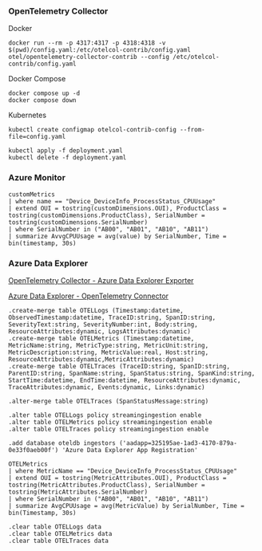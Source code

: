 ### OpenTelemetry Collector

Docker

```shell
docker run --rm -p 4317:4317 -p 4318:4318 -v $(pwd)/config.yaml:/etc/otelcol-contrib/config.yaml otel/opentelemetry-collector-contrib --config /etc/otelcol-contrib/config.yaml
```

Docker Compose

```shell
docker compose up -d
docker compose down
```

Kubernetes

```shell
kubectl create configmap otelcol-contrib-config --from-file=config.yaml

kubectl apply -f deployment.yaml
kubectl delete -f deployment.yaml
```

### Azure Monitor

```kusto
customMetrics
| where name == "Device_DeviceInfo_ProcessStatus_CPUUsage"
| extend OUI = tostring(customDimensions.OUI), ProductClass = tostring(customDimensions.ProductClass), SerialNumber = tostring(customDimensions.SerialNumber)
| where SerialNumber in ("AB00", "AB01", "AB10", "AB11") 
| summarize AvvgCPUUsage = avg(value) by SerialNumber, Time = bin(timestamp, 30s)
```

### Azure Data Explorer

[OpenTelemetry Collector - Azure Data Explorer Exporter](https://github.com/open-telemetry/opentelemetry-collector-contrib/blob/main/exporter/azuredataexplorerexporter/README.md)

[Azure Data Explorer - OpenTelemetry Connector](https://learn.microsoft.com/en-us/azure/data-explorer/open-telemetry-connector?tabs=command-line)

```kusto
.create-merge table OTELLogs (Timestamp:datetime, ObservedTimestamp:datetime, TraceID:string, SpanID:string, SeverityText:string, SeverityNumber:int, Body:string, ResourceAttributes:dynamic, LogsAttributes:dynamic)
.create-merge table OTELMetrics (Timestamp:datetime, MetricName:string, MetricType:string, MetricUnit:string, MetricDescription:string, MetricValue:real, Host:string, ResourceAttributes:dynamic,MetricAttributes:dynamic)
.create-merge table OTELTraces (TraceID:string, SpanID:string, ParentID:string, SpanName:string, SpanStatus:string, SpanKind:string, StartTime:datetime, EndTime:datetime, ResourceAttributes:dynamic, TraceAttributes:dynamic, Events:dynamic, Links:dynamic)

.alter-merge table OTELTraces (SpanStatusMessage:string)

.alter table OTELLogs policy streamingingestion enable
.alter table OTELMetrics policy streamingingestion enable
.alter table OTELTraces policy streamingingestion enable

.add database oteldb ingestors ('aadapp=325195ae-1ad3-4170-879a-0e33f0aeb00f') 'Azure Data Explorer App Registration'
```

```kusto
OTELMetrics
| where MetricName == "Device_DeviceInfo_ProcessStatus_CPUUsage"
| extend OUI = tostring(MetricAttributes.OUI), ProductClass = tostring(MetricAttributes.ProductClass), SerialNumber = tostring(MetricAttributes.SerialNumber)
| where SerialNumber in ("AB00", "AB01", "AB10", "AB11") 
| summarize AvgCPUUsage = avg(MetricValue) by SerialNumber, Time = bin(Timestamp, 30s)
```

```kusto
.clear table OTELLogs data
.clear table OTELMetrics data
.clear table OTELTraces data
```
